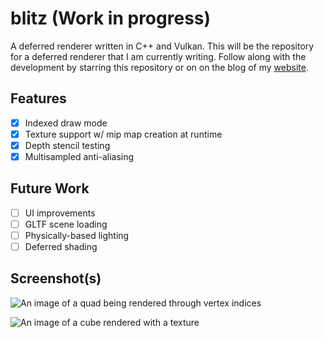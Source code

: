 # blitz (Work in progress)
A deferred renderer written in C++ and Vulkan. This will be the repository for a deferred
renderer that I am currently writing. Follow along with the development by
starring this repository or on on the blog of my [website](https://tstullich.github.io/posts).


## Features
- [x] Indexed draw mode
- [x] Texture support w/ mip map creation at runtime
- [x] Depth stencil testing
- [x] Multisampled anti-aliasing

## Future Work 
- [ ] UI improvements
- [ ] GLTF scene loading
- [ ] Physically-based lighting
- [ ] Deferred shading

## Screenshot(s)
![An image of a quad being rendered through vertex indices](https://i.imgur.com/aqgoO4Q.png)

![An image of a cube rendered with a texture](https://i.imgur.com/5OazHcA.png)
